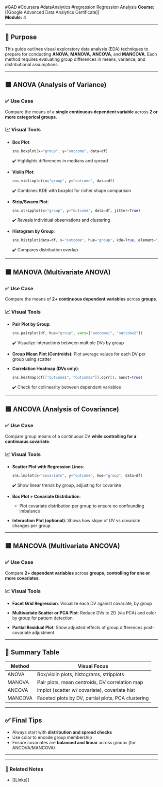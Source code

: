 #GAD #Coursera #dataAnalytics #regression 
Regression Analysis
**Course:** [[Google Advanced Data Analytics Certificate]]  
**Module:** 4
___

## 🎯 Purpose
This guide outlines visual exploratory data analysis (EDA) techniques to prepare for conducting **ANOVA**, **MANOVA**, **ANCOVA**, and **MANCOVA**. Each method requires evaluating group differences in means, variance, and distributional assumptions.

---

## 🟦 ANOVA (Analysis of Variance)
### ✅ Use Case
Compare the means of a **single continuous dependent variable** across **2 or more categorical groups**.

### 📈 Visual Tools
- **Box Plot**:
  ```python
  sns.boxplot(x="group", y="outcome", data=df)
  ```
  ✔️ Highlights differences in medians and spread

- **Violin Plot**:
  ```python
  sns.violinplot(x="group", y="outcome", data=df)
  ```
  ✔️ Combines KDE with boxplot for richer shape comparison

- **Strip/Swarm Plot**:
  ```python
  sns.stripplot(x="group", y="outcome", data=df, jitter=True)
  ```
  ✔️ Reveals individual observations and clustering

- **Histogram by Group**:
  ```python
  sns.histplot(data=df, x="outcome", hue="group", kde=True, element="step")
  ```
  ✔️ Compares distribution overlap

---

## 🟩 MANOVA (Multivariate ANOVA)
### ✅ Use Case
Compare the means of **2+ continuous dependent variables** across **groups**.

### 📈 Visual Tools
- **Pair Plot by Group**:
  ```python
  sns.pairplot(df, hue="group", vars=["outcome1", "outcome2"])
  ```
  ✔️ Visualize interactions between multiple DVs by group

- **Group Mean Plot (Centroids)**:
  Plot average values for each DV per group using scatter

- **Correlation Heatmap (DVs only)**:
  ```python
  sns.heatmap(df[["outcome1", "outcome2"]].corr(), annot=True)
  ```
  ✔️ Check for collinearity between dependent variables

---

## 🟨 ANCOVA (Analysis of Covariance)
### ✅ Use Case
Compare group means of a continuous DV **while controlling for a continuous covariate**.

### 📈 Visual Tools
- **Scatter Plot with Regression Lines**:
  ```python
  sns.lmplot(x="covariate", y="outcome", hue="group", data=df)
  ```
  ✔️ Show linear trends by group, adjusting for covariate

- **Box Plot + Covariate Distribution**:
  - Plot covariate distribution per group to ensure no confounding imbalance

- **Interaction Plot (optional)**:
  Shows how slope of DV vs covariate changes per group

---

## 🟥 MANCOVA (Multivariate ANCOVA)
### ✅ Use Case
Compare **2+ dependent variables** across **groups**, **controlling for one or more covariates**.

### 📈 Visual Tools
- **Facet Grid Regression**:
  Visualize each DV against covariate, by group

- **Multivariate Scatter or PCA Plot**:
  Reduce DVs to 2D (via PCA) and color by group for pattern detection

- **Partial Residual Plot**:
  Show adjusted effects of group differences post-covariate adjustment

---

## 📌 Summary Table

| Method   | Visual Focus                                    |
|----------|--------------------------------------------------|
| ANOVA    | Box/violin plots, histograms, stripplots         |
| MANOVA   | Pair plots, mean centroids, DV correlation map   |
| ANCOVA   | lmplot (scatter w/ covariate), covariate hist     |
| MANCOVA  | Faceted plots by DV, partial plots, PCA clustering |

---

## ✅ Final Tips
- Always start with **distribution and spread checks**
- Use color to encode group membership
- Ensure covariates are **balanced and linear** across groups (for ANCOVA/MANCOVA)

---


___

### 🔗 **Related Notes**

- [[Links]]